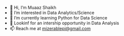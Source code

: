 - 👋 Hi, I’m Muaaz Shaikh
- 👀 I’m interested in Data Analytics/Science
- 🌱 I’m currently learning Python for Data Science
- 👯 Lookinf for an intership opportunity in Data Analysis
- 📫 Reach me at mizerablepi@gmail.com

<!---
mizerablepi/mizerablepi is a ✨ special ✨ repository because its `README.md` (this file) appears on your GitHub profile.
You can click the Preview link to take a look at your changes.
--->
